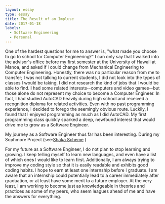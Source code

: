 ```yaml
---
layout: essay
type: essay
title: The Result of an Impluse
date: 2017-01-18
labels:
  - Software Engineering
  - Personal
---
```


One of the hardest questions for me to answer is, "what made you choose to go to school for Computer Engineering?" I can only say that I walked into the advisor's office before my first semester at the University of Hawaii at Manoa, and asked if I could change from Mechanical Engineering to Computer Engineering. Honestly, there was no particular reason from me to transfer; I was not talking to current students, I did not look into the types of classes I would be taking, I did not research the kind of jobs that I would be able to find. I had some related interests--computers and video games--but those alone do not represent my choice to become a Computer Engineer. In fact, I had studied AutoCAD heavily during high school and received a recognition diploma for related activities. Even with no past programming experience, I decided to forego the seemingly obvious route. Luckily, I found that I enjoyed programming as much as I did AutoCAD. My first programming class quickly sparked a deep, newfound interest that would drive me to grow as a Software Engineer.

My journey as a Software Engineer thus far has been interesting. During my Sophmore Project (see:<a href="https://jsome635.github.io/projects/shaka-scheme"><i></i>Shaka Scheme</a>
)

For my future as a Software Engineer, I do not plan to stop learning and growing. I keep telling myself to learn new languages, and even have a list of which ones I would like to learn first. Additionally, I am always trying to improve my coding style so that it is easily readable and exhibits good coding habits. I hope to earn at least one internship before I graduate. I am aware that an internship could potentially lead to a career immediately after graduation, or at least have some merit to a future employer. At the very least, I am working to become just as knowledgeable in theories and practices as some of my peers, who seem leagues ahead of me and have the answers for everything. 
